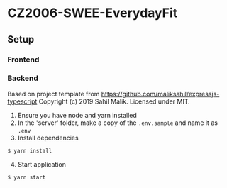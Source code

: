 # CZ2006-SWEE-EverydayFit
## Setup
### Frontend
### Backend
Based on project template from https://github.com/maliksahil/expressjs-typescript Copyright (c) 2019 Sahil Malik. Licensed under MIT.
1. Ensure you have node and yarn installed
2. In the 'server' folder, make a copy of the `.env.sample` and name it as `.env`
3. Install dependencies
```bash
$ yarn install
```
4. Start application

```bash
$ yarn start
```